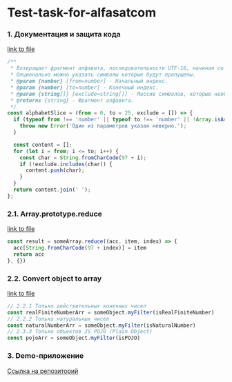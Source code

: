 # Test-task-for-alfasatcom

### 1. Документация и защита кода
[link to file](./Alphabet%20slice/index.js)

```javascript
/**
 * Возвращает фрагмент алфавита, последовательности UTF-16, начиная со строчных английских букв.
 * Опционально можно указать символы которые будут пропущены.
 * @param {number} [from=number] - Начальный индекс.
 * @param {number} [to=number] - Конечный индекс.
 * @param {string[]} [exclude=string[]] - Массив символов, которые необходимо исключить из результата.
 * @returns {string} - Фрагмент алфавита.
 */
const alphabetSlice = (from = 0, to = 25, exclude = []) => {
  if (typeof from !== 'number' || typeof to !== 'number' || !Array.isArray(exclude)) {
    throw new Error('Один из параметров указан неверно.');
  }

  const content = [];
  for (let i = from; i <= to; i++) {
    const char = String.fromCharCode(97 + i);
    if (!exclude.includes(char)) {
      content.push(char);
    }
  }
  return content.join(' ');
};
```


### 2.1. Array.prototype.reduce
[link to file](./Hight%20order%20functions/Array-prototype-reduce/index.js)

```javascript
const result = someArray.reduce((acc, item, index) => {
  acc[String.fromCharCode(97 + index)] = item
  return acc
}, {})
```


### 2.2. Convert object to array
[link to file](./Hight%20order%20functions/Convert-object-to-array/index.js)

```javascript
// 2.2.1 Только действительных конечных чисел
const realFiniteNumberArr = someObject.myFilter(isRealFiniteNumber)
// 2.2.2 Только натуральных чисел
const naturalNumberArr = someObject.myFilter(isNaturalNumber)
// 2.3.3 Только объектов JS POJO (Plain Object)
const pojoArr = someObject.myFilter(isPOJO)
```

### 3. Demo-приложение
[Ссылка на репозиторий](https://github.com/Chiga2030/site-info-app)
